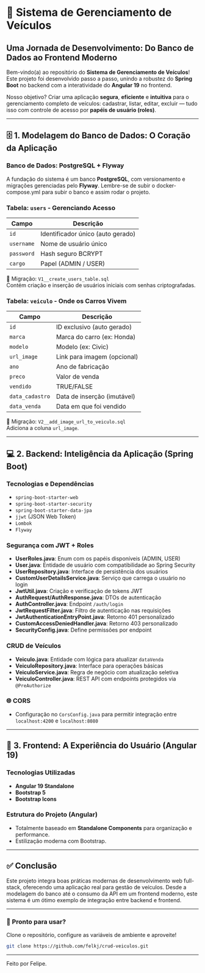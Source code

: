# 🚗 Sistema de Gerenciamento de Veículos

## Uma Jornada de Desenvolvimento: Do Banco de Dados ao Frontend Moderno

Bem-vindo(a) ao repositório do **Sistema de Gerenciamento de Veículos**!  
Este projeto foi desenvolvido passo a passo, unindo a robustez do **Spring Boot** no backend com a interatividade do **Angular 19** no frontend.

Nosso objetivo? Criar uma aplicação **segura**, **eficiente** e **intuitiva** para o gerenciamento completo de veículos: cadastrar, listar, editar, excluir — tudo isso com controle de acesso por **papéis de usuário (roles)**.

---

## 🗄️ 1. Modelagem do Banco de Dados: O Coração da Aplicação

### Banco de Dados: PostgreSQL + Flyway
A fundação do sistema é um banco **PostgreSQL**, com versionamento e migrações gerenciadas pelo **Flyway**.
Lembre-se de subir o docker-compose.yml para subir o banco e assim rodar o projeto.

### Tabela: `users` - Gerenciando Acesso
| Campo      | Descrição |
|------------|-----------|
| `id`       | Identificador único (auto gerado) |
| `username` | Nome de usuário único |
| `password` | Hash seguro BCRYPT |
| `cargo`    | Papel (ADMIN / USER) |

📁 Migração: `V1__create_users_table.sql`  
Contém criação e inserção de usuários iniciais com senhas criptografadas.

### Tabela: `veiculo` - Onde os Carros Vivem
| Campo          | Descrição |
|----------------|-----------|
| `id`           | ID exclusivo (auto gerado) |
| `marca`        | Marca do carro (ex: Honda) |
| `modelo`       | Modelo (ex: Civic) |
| `url_image`    | Link para imagem (opcional) |
| `ano`          | Ano de fabricação |
| `preco`        | Valor de venda |
| `vendido`      | TRUE/FALSE |
| `data_cadastro`| Data de inserção (imutável) |
| `data_venda`   | Data em que foi vendido |

📁 Migração: `V2__add_image_url_to_veiculo.sql`  
Adiciona a coluna `url_image`.

---

## 💻 2. Backend: Inteligência da Aplicação (Spring Boot)

### Tecnologias e Dependências
- `spring-boot-starter-web`
- `spring-boot-starter-security`
- `spring-boot-starter-data-jpa`
- `jjwt` (JSON Web Token)
- `Lombok`
- `Flyway`

### Segurança com JWT + Roles
- **UserRoles.java**: Enum com os papéis disponíveis (ADMIN, USER)
- **User.java**: Entidade de usuário com compatibilidade ao Spring Security
- **UserRepository.java**: Interface de persistência dos usuários
- **CustomUserDetailsService.java**: Serviço que carrega o usuário no login
- **JwtUtil.java**: Criação e verificação de tokens JWT
- **AuthRequest/AuthResponse.java**: DTOs de autenticação
- **AuthController.java**: Endpoint `/auth/login`
- **JwtRequestFilter.java**: Filtro de autenticação nas requisições
- **JwtAuthenticationEntryPoint.java**: Retorno 401 personalizado
- **CustomAccessDeniedHandler.java**: Retorno 403 personalizado
- **SecurityConfig.java**: Define permissões por endpoint

### CRUD de Veículos
- **Veiculo.java**: Entidade com lógica para atualizar `dataVenda`
- **VeiculoRepository.java**: Interface para operações básicas
- **VeiculoService.java**: Regra de negócio com atualização seletiva
- **VeiculoController.java**: REST API com endpoints protegidos via `@PreAuthorize`

### 🌐 CORS
- Configuração no `CorsConfig.java` para permitir integração entre `localhost:4200` e `localhost:8080`

---

## 🎨 3. Frontend: A Experiência do Usuário (Angular 19)

### Tecnologias Utilizadas
- **Angular 19 Standalone**
- **Bootstrap 5**
- **Bootstrap Icons**

### Estrutura do Projeto (Angular)
- Totalmente baseado em **Standalone Components** para organização e performance.
- Estilização moderna com Bootstrap.

---

## ✅ Conclusão

Este projeto integra boas práticas modernas de desenvolvimento web full-stack, oferecendo uma aplicação real para gestão de veículos. Desde a modelagem do banco até o consumo da API em um frontend moderno, este sistema é um ótimo exemplo de integração entre backend e frontend.

---

### 🚀 Pronto para usar?
Clone o repositório, configure as variáveis de ambiente e aproveite!

```bash
git clone https://github.com/felkj/crud-veiculos.git
```

---

Feito por Felipe.
